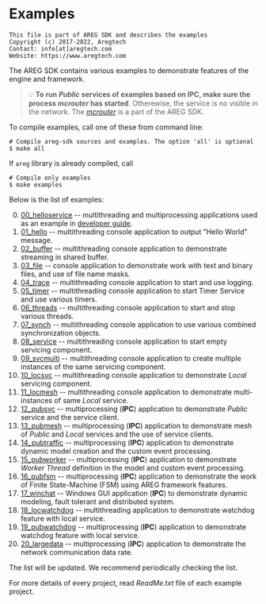 # Examples
```
This file is part of AREG SDK and describes the examples
Copyright (c) 2017-2022, Aregtech
Contact: info[at]aregtech.com
Website: https://www.aregtech.com
```
The AREG SDK contains various examples to demonstrate features of the engine and framework. 

> 💡 **To run _Public_ services of examples based on IPC, make sure the process _mcrouter_ has started**. Otherewise, the service is no visible in the network. The [_mcrouter_](./../framework/mcrouter/) is a part of the AREG SDK.

To compile examples, call one of these from command line:

```shell
# Compile areg-sdk sources and examples. The option 'all' is optional
$ make all
```
If `areg` library is already compiled, call
```shell
# Compile only examples
$ make examples
```

Below is the list of examples:

0.  [00_helloservice](./00_helloservice) -- multithreading and multiprocessing applications used as an example in [developer guide](./../docs/DEVELOP.md).
1.  [01_hello](./01_hello/) -- multithreading console application to output "Hello World" message.
2.  [02_buffer](./02_buffer/) -- multithreading console application to demonstrate streaming in shared buffer.
3.  [03_file](./03_file/) -- console application to demonstrate work with text and binary files, and use of file name masks.
4.  [04_trace](./04_trace/) -- multithreading console application to start and use logging.
5.  [05_timer](./05_timer/) -- multithreading console application to start Timer Service and use various timers.
6.  [06_threads](./06_threads/) -- multithreading console application to start and stop various threads.
7.  [07_synch](./07_synch/) -- multithreading console application to use various combined synchronization objects.
8.  [08_service](./08_service/) -- multithreading console application to start empty servicing component.
9.  [09_svcmulti](./09_svcmulti/) -- multithreading console application to create multiple instances of the same servicing component.
10. [10_locsvc](./10_locsvc/) -- multithreading console application to demonstrate _Local_ servicing component.
11. [11_locmesh](./11_locmesh/) -- multithreading console application to demonstrate multi-instances of same _Local_ service.
12. [12_pubsvc](./12_pubsvc/) -- multiprocessing (**IPC**) application to demonstrate _Public_ service and the service client.
13. [13_pubmesh](./13_pubmesh/) -- multiprocessing (**IPC**) application to demonstrate mesh of _Public_ and _Local_ services and the use of service clients.
14. [14_pubtraffic](./14_pubtraffic/) -- multiprocessing (**IPC**) application to demonstrate dynamic model creation and the custom event processing.
15. [15_pubworker](./15_pubworker/) -- multiprocessing (**IPC**) application to demonstrate _Worker Thread_ definition in the model and custom event processing.
16. [16_pubfsm](./16_pubfsm/) -- multiprocessing (**IPC**) application to demonstrate the work of Finite State-Machine (FSM) using AREG framework features.
17. [17_winchat](./17_winchat/) -- Windows GUI application (**IPC**) to demonstrate dynamic modeling, fault tolerant and distributed system.
18. [18_locwatchdog](./18_locwatchdog) -- multithreading application to demonstrate watchdog feature with local service.
19. [19_pubwatchdog](./19_pubwatchdog) -- multiprocessing (**IPC**) application to demonstrate watchdog feature with local service.
20. [20_largedata](./20_largedata) -- multiprocessing (**IPC**) application to demonstrate the network communication data rate.

The list will be updated. We recommend periodically checking the list.

For more details of every project, read _ReadMe.txt_ file of each example project.
